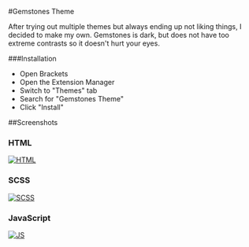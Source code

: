 #Gemstones Theme

After trying out multiple themes but always ending up not liking things, I decided to make my own.
Gemstones is dark, but does not have too extreme contrasts so it doesn't hurt your eyes.

###Installation
* Open Brackets
* Open the Extension Manager
* Switch to "Themes" tab
* Search for "Gemstones Theme"
* Click "Install"

##Screenshots

### HTML
[![HTML](https://raw.githubusercontent.com/mynimi/gemstones-brackets-theme/master/screenshots/html.png)](https://github.com/mynimi/gemstones-brackets-theme/blob/master/screenshots/html.png)
### SCSS
[![SCSS](https://raw.githubusercontent.com/mynimi/gemstones-brackets-theme/master/screenshots/scss.png)](https://github.com/mynimi/gemstones-brackets-theme/blob/master/screenshots/scss.png)
### JavaScript
[![JS](https://raw.githubusercontent.com/mynimi/gemstones-brackets-theme/master/screenshots/js.png)](https://github.com/mynimi/gemstones-brackets-theme/blob/master/screenshots/js.png)
